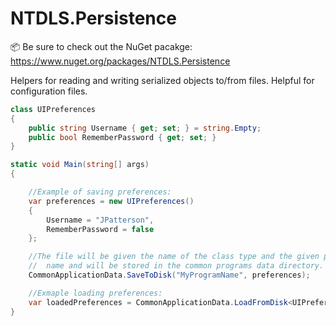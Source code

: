 # NTDLS.Persistence

📦 Be sure to check out the NuGet pacakge: https://www.nuget.org/packages/NTDLS.Persistence

Helpers for reading and writing serialized objects to/from files. Helpful for configuration files.

```cs
class UIPreferences
{
    public string Username { get; set; } = string.Empty;
    public bool RememberPassword { get; set; }
}

static void Main(string[] args)
{

    //Example of saving preferences:
    var preferences = new UIPreferences()
    {
        Username = "JPatterson",
        RememberPassword = false
    };

    //The file will be given the name of the class type and the given program 
    //  name and will be stored in the common programs data directory.
    CommonApplicationData.SaveToDisk("MyProgramName", preferences);

    //Exmaple loading preferences:
    var loadedPreferences = CommonApplicationData.LoadFromDisk<UIPreferences>("MyProgramName");
}
```
